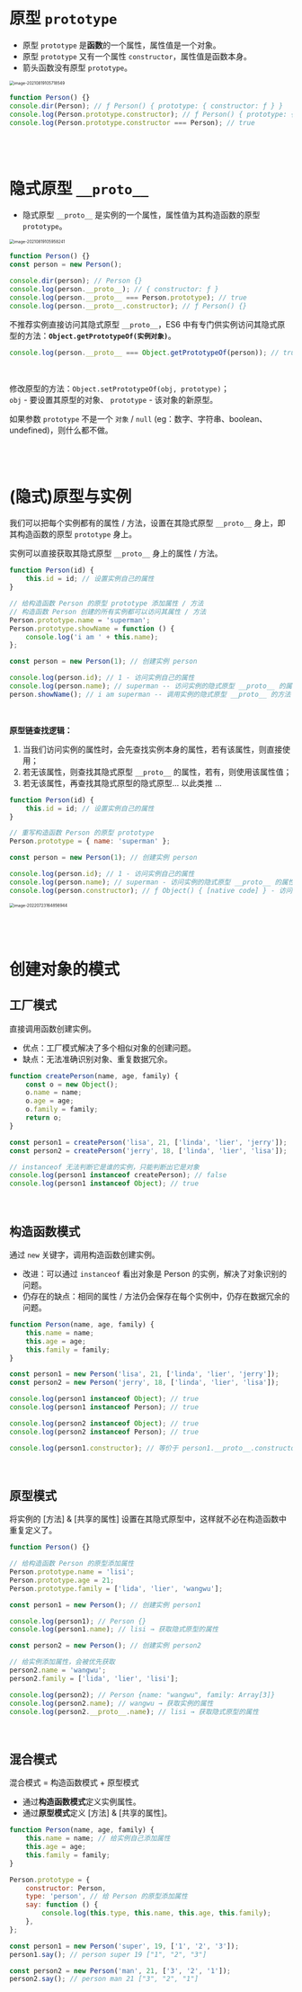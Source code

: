# 原型 `prototype`

-   原型 `prototype` 是**函数**的一个属性，属性值是一个对象。
-   原型 `prototype` 又有一个属性 `constructor`，属性值是函数本身。
-   箭头函数没有原型 `prototype`。

<img src="picture/image-20210819105718549.png" alt="image-20210819105718549" style="zoom: 50%;" />

```js
function Person() {}
console.dir(Person); // ƒ Person() { prototype: { constructor: ƒ } }
console.log(Person.prototype.constructor); // ƒ Person() { prototype: { constructor: ƒ } }
console.log(Person.prototype.constructor === Person); // true
```

<br><br>

# 隐式原型 `__proto__`

-   隐式原型 `__proto__` 是实例的一个属性，属性值为其构造函数的原型 `prototype`。

<img src="picture/image-20210819105958241.png" alt="image-20210819105958241" style="zoom: 50%;" />

```js
function Person() {}
const person = new Person();

console.dir(person); // Person {}
console.log(person.__proto__); // { constructor: ƒ }
console.log(person.__proto__ === Person.prototype); // true
console.log(person.__proto__.constructor); // ƒ Person() {}
```

不推荐实例直接访问其隐式原型 `__proto__`，ES6 中有专门供实例访问其隐式原型的方法：**`Object.getPrototypeOf(实例对象)`**。

```js
console.log(person.__proto__ === Object.getPrototypeOf(person)); // true
```

<br>

修改原型的方法：`Object.setPrototypeOf(obj, prototype)`；<br>
`obj` - 要设置其原型的对象、 `prototype` - 该对象的新原型。

如果参数 `prototype` 不是一个 `对象` / `null` (eg：数字、字符串、boolean、undefined)，则什么都不做。

<br><br>

# (隐式)原型与实例

我们可以把每个实例都有的属性 / 方法，设置在其隐式原型 `__proto__` 身上，即其构造函数的原型 `prototype` 身上。

实例可以直接获取其隐式原型 `__proto__` 身上的属性 / 方法。

```js
function Person(id) {
    this.id = id; // 设置实例自己的属性
}

// 给构造函数 Person 的原型 prototype 添加属性 / 方法
// 构造函数 Person 创建的所有实例都可以访问其属性 / 方法
Person.prototype.name = 'superman';
Person.prototype.showName = function () {
    console.log('i am ' + this.name);
};

const person = new Person(1); // 创建实例 person

console.log(person.id); // 1 - 访问实例自己的属性
console.log(person.name); // superman -- 访问实例的隐式原型 __proto__ 的属性
person.showName(); // i am superman -- 调用实例的隐式原型 __proto__ 的方法
```

<br>

**原型链查找逻辑：**

1. 当我们访问实例的属性时，会先查找实例本身的属性，若有该属性，则直接使用；
2. 若无该属性，则查找其隐式原型 `__proto__` 的属性，若有，则使用该属性值；
3. 若无该属性，再查找其隐式原型的隐式原型... 以此类推 ...

```js
function Person(id) {
    this.id = id; // 设置实例自己的属性
}

// 重写构造函数 Person 的原型 prototype
Person.prototype = { name: 'superman' };

const person = new Person(1); // 创建实例 person

console.log(person.id); // 1 - 访问实例自己的属性
console.log(person.name); // superman - 访问实例的隐式原型 __proto__ 的属性
console.log(person.constructor); // ƒ Object() { [native code] } - 访问实例的隐式原型的隐式原型的属性
```

<img src="picture/image-20220723164856944-16585681817543.png" alt="image-20220723164856944" style="zoom: 50%;" />

<br><br>

# 创建对象的模式

## 工厂模式

直接调用函数创建实例。

-   优点：工厂模式解决了多个相似对象的创建问题。
-   缺点：无法准确识别对象、重复数据冗余。

```js
function createPerson(name, age, family) {
    const o = new Object();
    o.name = name;
    o.age = age;
    o.family = family;
    return o;
}

const person1 = createPerson('lisa', 21, ['linda', 'lier', 'jerry']);
const person2 = createPerson('jerry', 18, ['linda', 'lier', 'lisa']);

// instanceof 无法判断它是谁的实例，只能判断出它是对象
console.log(person1 instanceof createPerson); // false
console.log(person1 instanceof Object); // true
```

<br>

## 构造函数模式

通过 `new` 关键字，调用构造函数创建实例。

-   改进：可以通过 `instanceof` 看出对象是 Person 的实例，解决了对象识别的问题。
-   仍存在的缺点：相同的属性 / 方法仍会保存在每个实例中，仍存在数据冗余的问题。

```js
function Person(name, age, family) {
    this.name = name;
    this.age = age;
    this.family = family;
}

const person1 = new Person('lisa', 21, ['linda', 'lier', 'jerry']);
const person2 = new Person('jerry', 18, ['linda', 'lier', 'lisa']);

console.log(person1 instanceof Object); // true
console.log(person1 instanceof Person); // true

console.log(person2 instanceof Object); // true
console.log(person2 instanceof Person); // true

console.log(person1.constructor); // 等价于 person1.__proto__.constructor
```

<br>

## 原型模式

将实例的 [方法] & [共享的属性] 设置在其隐式原型中，这样就不必在构造函数中重复定义了。

```js
function Person() {}

// 给构造函数 Person 的原型添加属性
Person.prototype.name = 'lisi';
Person.prototype.age = 21;
Person.prototype.family = ['lida', 'lier', 'wangwu'];

const person1 = new Person(); // 创建实例 person1

console.log(person1); // Person {}
console.log(person1.name); // lisi → 获取隐式原型的属性

const person2 = new Person(); // 创建实例 person2

// 给实例添加属性，会被优先获取
person2.name = 'wangwu';
person2.family = ['lida', 'lier', 'lisi'];

console.log(person2); // Person {name: "wangwu", family: Array[3]}
console.log(person2.name); // wangwu → 获取实例的属性
console.log(person2.__proto__.name); // lisi → 获取隐式原型的属性
```

<br>

## 混合模式

混合模式 = 构造函数模式 + 原型模式

-   通过**构造函数模式**定义实例属性。
-   通过**原型模式**定义 [方法] & [共享的属性]。

```js
function Person(name, age, family) {
    this.name = name; // 给实例自己添加属性
    this.age = age;
    this.family = family;
}

Person.prototype = {
    constructor: Person,
    type: 'person', // 给 Person 的原型添加属性
    say: function () {
        console.log(this.type, this.name, this.age, this.family);
    },
};

const person1 = new Person('super', 19, ['1', '2', '3']);
person1.say(); // person super 19 ["1", "2", "3"]

const person2 = new Person('man', 21, ['3', '2', '1']);
person2.say(); // person man 21 ["3", "2", "1"]
```

<br>
